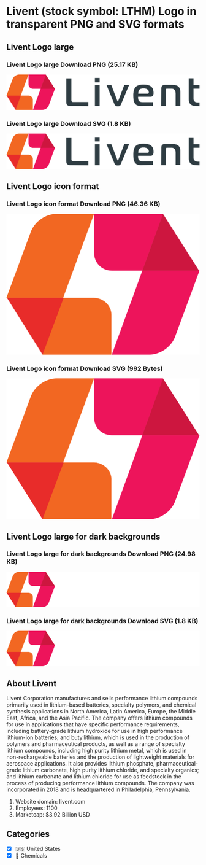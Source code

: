 # Livent (stock symbol: LTHM) Logo in transparent PNG and SVG formats

## Livent Logo large

### Livent Logo large Download PNG (25.17 KB)

![Livent Logo large Download PNG (25.17 KB)](/img/orig/LTHM_BIG-11a4298d.png)

### Livent Logo large Download SVG (1.8 KB)

![Livent Logo large Download SVG (1.8 KB)](/img/orig/LTHM_BIG-14d51ca1.svg)

## Livent Logo icon format

### Livent Logo icon format Download PNG (46.36 KB)

![Livent Logo icon format Download PNG (46.36 KB)](/img/orig/LTHM-e980c6df.png)

### Livent Logo icon format Download SVG (992 Bytes)

![Livent Logo icon format Download SVG (992 Bytes)](/img/orig/LTHM-ed296376.svg)

## Livent Logo large for dark backgrounds

### Livent Logo large for dark backgrounds Download PNG (24.98 KB)

![Livent Logo large for dark backgrounds Download PNG (24.98 KB)](/img/orig/LTHM_BIG.D-54ffe0c7.png)

### Livent Logo large for dark backgrounds Download SVG (1.8 KB)

![Livent Logo large for dark backgrounds Download SVG (1.8 KB)](/img/orig/LTHM_BIG.D-8d60aec8.svg)

## About Livent

Livent Corporation manufactures and sells performance lithium compounds primarily used in lithium-based batteries, specialty polymers, and chemical synthesis applications in North America, Latin America, Europe, the Middle East, Africa, and the Asia Pacific. The company offers lithium compounds for use in applications that have specific performance requirements, including battery-grade lithium hydroxide for use in high performance lithium-ion batteries; and butyllithium, which is used in the production of polymers and pharmaceutical products, as well as a range of specialty lithium compounds, including high purity lithium metal, which is used in non-rechargeable batteries and the production of lightweight materials for aerospace applications. It also provides lithium phosphate, pharmaceutical-grade lithium carbonate, high purity lithium chloride, and specialty organics; and lithium carbonate and lithium chloride for use as feedstock in the process of producing performance lithium compounds. The company was incorporated in 2018 and is headquartered in Philadelphia, Pennsylvania.

1. Website domain: livent.com
2. Employees: 1100
3. Marketcap: $3.92 Billion USD


## Categories
- [x] 🇺🇸 United States
- [x] 🧪 Chemicals
